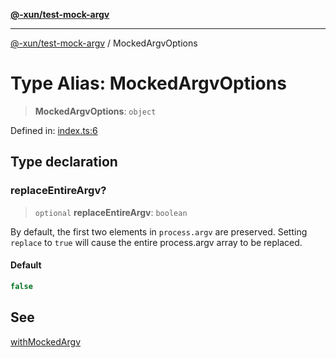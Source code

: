 [**@-xun/test-mock-argv**](../README.md)

***

[@-xun/test-mock-argv](../README.md) / MockedArgvOptions

# Type Alias: MockedArgvOptions

> **MockedArgvOptions**: `object`

Defined in: [index.ts:6](https://github.com/Xunnamius/test-utils/blob/0166d428b7c65bdd5ad013e0256a3d8f5ef09b33/packages/test-mock-argv/src/index.ts#L6)

## Type declaration

### replaceEntireArgv?

> `optional` **replaceEntireArgv**: `boolean`

By default, the first two elements in `process.argv` are preserved. Setting
`replace` to `true` will cause the entire process.argv array to be
replaced.

#### Default

```ts
false
```

## See

[withMockedArgv](../functions/withMockedArgv.md)
